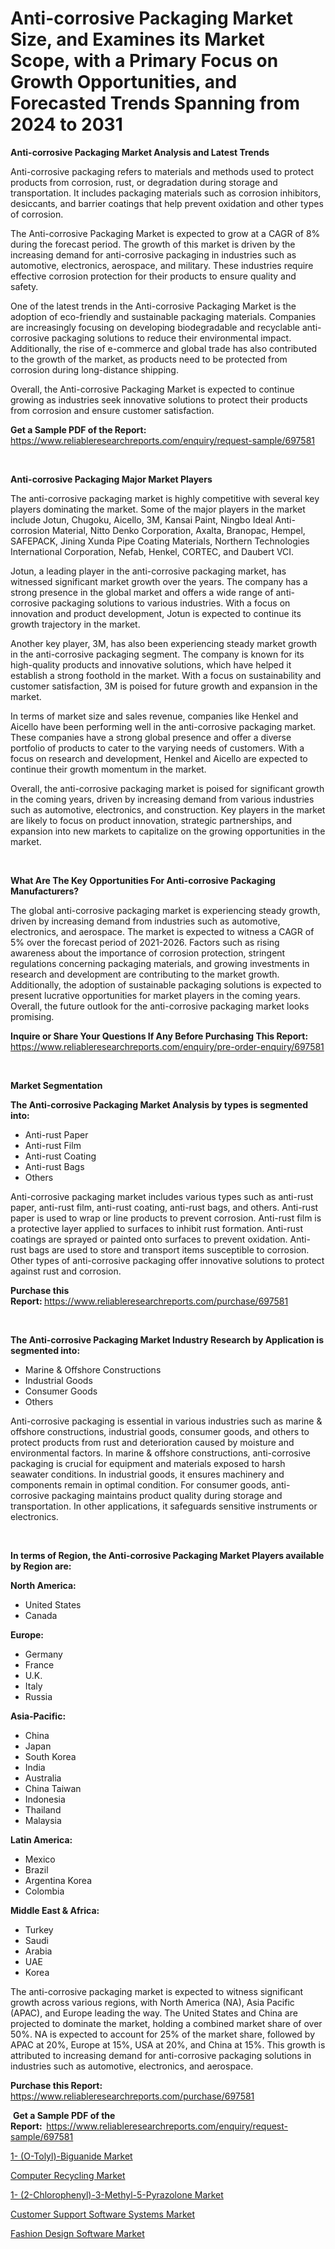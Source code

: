 <p><h1>Anti-corrosive Packaging Market Size, and Examines its Market Scope, with a Primary Focus on Growth Opportunities, and Forecasted Trends Spanning from 2024 to 2031</h1></p><p><strong>Anti-corrosive Packaging Market Analysis and Latest Trends</strong></p>
<p><p>Anti-corrosive packaging refers to materials and methods used to protect products from corrosion, rust, or degradation during storage and transportation. It includes packaging materials such as corrosion inhibitors, desiccants, and barrier coatings that help prevent oxidation and other types of corrosion.</p><p>The Anti-corrosive Packaging Market is expected to grow at a CAGR of 8% during the forecast period. The growth of this market is driven by the increasing demand for anti-corrosive packaging in industries such as automotive, electronics, aerospace, and military. These industries require effective corrosion protection for their products to ensure quality and safety.</p><p>One of the latest trends in the Anti-corrosive Packaging Market is the adoption of eco-friendly and sustainable packaging materials. Companies are increasingly focusing on developing biodegradable and recyclable anti-corrosive packaging solutions to reduce their environmental impact. Additionally, the rise of e-commerce and global trade has also contributed to the growth of the market, as products need to be protected from corrosion during long-distance shipping.</p><p>Overall, the Anti-corrosive Packaging Market is expected to continue growing as industries seek innovative solutions to protect their products from corrosion and ensure customer satisfaction.</p></p>
<p><strong>Get a Sample PDF of the Report:&nbsp;</strong> <a href="https://www.reliableresearchreports.com/enquiry/request-sample/697581">https://www.reliableresearchreports.com/enquiry/request-sample/697581</a></p>
<p>&nbsp;</p>
<p><strong>Anti-corrosive Packaging Major Market Players</strong></p>
<p><p>The anti-corrosive packaging market is highly competitive with several key players dominating the market. Some of the major players in the market include Jotun, Chugoku, Aicello, 3M, Kansai Paint, Ningbo Ideal Anti-corrosion Material, Nitto Denko Corporation, Axalta, Branopac, Hempel, SAFEPACK, Jining Xunda Pipe Coating Materials, Northern Technologies International Corporation, Nefab, Henkel, CORTEC, and Daubert VCI.</p><p>Jotun, a leading player in the anti-corrosive packaging market, has witnessed significant market growth over the years. The company has a strong presence in the global market and offers a wide range of anti-corrosive packaging solutions to various industries. With a focus on innovation and product development, Jotun is expected to continue its growth trajectory in the market.</p><p>Another key player, 3M, has also been experiencing steady market growth in the anti-corrosive packaging segment. The company is known for its high-quality products and innovative solutions, which have helped it establish a strong foothold in the market. With a focus on sustainability and customer satisfaction, 3M is poised for future growth and expansion in the market.</p><p>In terms of market size and sales revenue, companies like Henkel and Aicello have been performing well in the anti-corrosive packaging market. These companies have a strong global presence and offer a diverse portfolio of products to cater to the varying needs of customers. With a focus on research and development, Henkel and Aicello are expected to continue their growth momentum in the market.</p><p>Overall, the anti-corrosive packaging market is poised for significant growth in the coming years, driven by increasing demand from various industries such as automotive, electronics, and construction. Key players in the market are likely to focus on product innovation, strategic partnerships, and expansion into new markets to capitalize on the growing opportunities in the market.</p></p>
<p>&nbsp;</p>
<p><strong>What Are The Key Opportunities For Anti-corrosive Packaging Manufacturers?</strong></p>
<p><p>The global anti-corrosive packaging market is experiencing steady growth, driven by increasing demand from industries such as automotive, electronics, and aerospace. The market is expected to witness a CAGR of 5% over the forecast period of 2021-2026. Factors such as rising awareness about the importance of corrosion protection, stringent regulations concerning packaging materials, and growing investments in research and development are contributing to the market growth. Additionally, the adoption of sustainable packaging solutions is expected to present lucrative opportunities for market players in the coming years. Overall, the future outlook for the anti-corrosive packaging market looks promising.</p></p>
<p><strong>Inquire or Share Your Questions If Any Before Purchasing This Report:</strong> <a href="https://www.reliableresearchreports.com/enquiry/pre-order-enquiry/697581">https://www.reliableresearchreports.com/enquiry/pre-order-enquiry/697581</a></p>
<p>&nbsp;</p>
<p><strong>Market Segmentation</strong></p>
<p><strong>The Anti-corrosive Packaging Market Analysis by types is segmented into:</strong></p>
<p><ul><li>Anti-rust Paper</li><li>Anti-rust Film</li><li>Anti-rust Coating</li><li>Anti-rust Bags</li><li>Others</li></ul></p>
<p><p>Anti-corrosive packaging market includes various types such as anti-rust paper, anti-rust film, anti-rust coating, anti-rust bags, and others. Anti-rust paper is used to wrap or line products to prevent corrosion. Anti-rust film is a protective layer applied to surfaces to inhibit rust formation. Anti-rust coatings are sprayed or painted onto surfaces to prevent oxidation. Anti-rust bags are used to store and transport items susceptible to corrosion. Other types of anti-corrosive packaging offer innovative solutions to protect against rust and corrosion.</p></p>
<p><strong>Purchase this Report:&nbsp;</strong><a href="https://www.reliableresearchreports.com/purchase/697581">https://www.reliableresearchreports.com/purchase/697581</a></p>
<p>&nbsp;</p>
<p><strong>The Anti-corrosive Packaging Market Industry Research by Application is segmented into:</strong></p>
<p><ul><li>Marine & Offshore Constructions</li><li>Industrial Goods</li><li>Consumer Goods</li><li>Others</li></ul></p>
<p><p>Anti-corrosive packaging is essential in various industries such as marine & offshore constructions, industrial goods, consumer goods, and others to protect products from rust and deterioration caused by moisture and environmental factors. In marine & offshore constructions, anti-corrosive packaging is crucial for equipment and materials exposed to harsh seawater conditions. In industrial goods, it ensures machinery and components remain in optimal condition. For consumer goods, anti-corrosive packaging maintains product quality during storage and transportation. In other applications, it safeguards sensitive instruments or electronics.</p></p>
<p>&nbsp;</p>
<p><strong>In terms of Region, the Anti-corrosive Packaging Market Players available by Region are:</strong></p>
<p>
    <p> <strong> North America: </strong>
        <ul>
            <li>United States</li>
            <li>Canada</li>
        </ul>
        </p> 
    <p> <strong> Europe: </strong>
        <ul>
            <li>Germany</li>
            <li>France</li>
            <li>U.K.</li>
            <li>Italy</li>
            <li>Russia</li>
        </ul>
        </p> 
    <p> <strong> Asia-Pacific: </strong>
        <ul>
            <li>China</li>
            <li>Japan</li>
            <li>South Korea</li>
            <li>India</li>
            <li>Australia</li>
            <li>China Taiwan</li>
            <li>Indonesia</li>
            <li>Thailand</li>
            <li>Malaysia</li>
        </ul>
        </p> 
    <p> <strong> Latin America: </strong>
        <ul>
            <li>Mexico</li>
            <li>Brazil</li>
            <li>Argentina Korea</li>
            <li>Colombia</li>
        </ul>
        </p> 
    <p> <strong> Middle East & Africa: </strong>
        <ul>
            <li>Turkey</li>
            <li>Saudi</li>
            <li>Arabia</li>
            <li>UAE</li>
            <li>Korea</li>
        </ul>
    </p>
    </p>
<p><p>The anti-corrosive packaging market is expected to witness significant growth across various regions, with North America (NA), Asia Pacific (APAC), and Europe leading the way. The United States and China are projected to dominate the market, holding a combined market share of over 50%. NA is expected to account for 25% of the market share, followed by APAC at 20%, Europe at 15%, USA at 20%, and China at 15%. This growth is attributed to increasing demand for anti-corrosive packaging solutions in industries such as automotive, electronics, and aerospace.</p></p>
<p><strong>Purchase this Report: </strong><a href="https://www.reliableresearchreports.com/purchase/697581">https://www.reliableresearchreports.com/purchase/697581</a></p>
<p>&nbsp;<strong>Get a Sample PDF of the Report:&nbsp;&nbsp;</strong><a href="https://www.reliableresearchreports.com/enquiry/request-sample/697581">https://www.reliableresearchreports.com/enquiry/request-sample/697581</a></p>
<p><strong></strong></p>
<p><p><a href="https://github.com/cecuraprangm/Market-Research-Report-List-1/blob/main/1-o-tolyl-biguanide-market.md">1- (O-Tolyl)-Biguanide Market</a></p><p><a href="https://medium.com/p/c728e216aead/edit">Computer Recycling Market</a></p><p><a href="https://github.com/antony131rp/Market-Research-Report-List-2/blob/main/1-2-chlorophenyl-3-methyl-5-pyrazolone-market.md">1- (2-Chlorophenyl)-3-Methyl-5-Pyrazolone Market</a></p><p><a href="https://medium.com/p/221d9d974deb/edit">Customer Support Software Systems Market</a></p><p><a href="https://medium.com/p/3e8fd7b39cee/edit">Fashion Design Software Market</a></p></p>